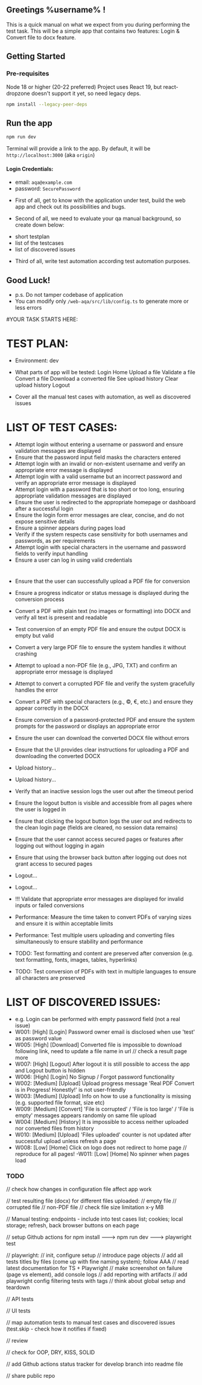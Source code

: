 ## Greetings %username% !

This is a quick manual on what we expect from you during performing the test task.
This will be a simple app that contains two features: Login & Convert file to docx feature.

## Getting Started

### Pre-requisites

Node 18 or higher (20-22 preferred)
Project uses React 19, but react-dropzone doesn't support it yet, so need legacy deps.

```sh
npm install --legacy-peer-deps
```

## Run the app

```sh
npm run dev
```

Terminal will provide a link to the app.
By default, it will be `http://localhost:3000` (aka `origin`)

#### Login Credentials:

- email: `aqa@example.com`
- password: `SecurePassword`

* First of all, get to know with the application under test, build the web app and check out its possibilities and bugs.

* Second of all, we need to evaluate your qa manual background, so create down below:

- short testplan
- list of the testcases
- list of discovered issues

* Third of all, write test automation according test automation purposes.

## Good Luck!

- p.s. Do not tamper codebase of application
- You can modify only `/web-aqa/src/lib/config.ts` to generate more or less errors

#YOUR TASK STARTS HERE:

# TEST PLAN:

- Environment: dev

- What parts of app will be tested:
  Login
  Home
  Upload a file
  Validate a file
  Convert a file
  Download a converted file
  See upload history
  Clear upload history
  Logout

- Cover all the manual test cases with automation, as well as discovered issues

# LIST OF TEST CASES:

- Attempt login without entering a username or password and ensure validation messages are displayed
- Ensure that the password input field masks the characters entered
- Attempt login with an invalid or non-existent username and verify an appropriate error message is displayed
- Attempt login with a valid username but an incorrect password and verify an appropriate error message is displayed
- Attempt login with a password that is too short or too long, ensuring appropriate validation messages are displayed
- Ensure the user is redirected to the appropriate homepage or dashboard after a successful login
- Ensure the login form error messages are clear, concise, and do not expose sensitive details
- Ensure a spinner appears during pages load
- Verify if the system respects case sensitivity for both usernames and passwords, as per requirements
- Attempt login with special characters in the username and password fields to verify input handling
- Ensure a user can log in using valid credentials

#

- Ensure that the user can successfully upload a PDF file for conversion
- Ensure a progress indicator or status message is displayed during the conversion process
- Convert a PDF with plain text (no images or formatting) into DOCX and verify all text is present and readable
- Test conversion of an empty PDF file and ensure the output DOCX is empty but valid
- Convert a very large PDF file to ensure the system handles it without crashing
- Attempt to upload a non-PDF file (e.g., JPG, TXT) and confirm an appropriate error message is displayed
- Attempt to convert a corrupted PDF file and verify the system gracefully handles the error
- Convert a PDF with special characters (e.g., ©, €, etc.) and ensure they appear correctly in the DOCX
- Ensure conversion of a password-protected PDF and ensure the system prompts for the password or displays an appropriate error
- Ensure the user can download the converted DOCX file without errors
- Ensure that the UI provides clear instructions for uploading a PDF and downloading the converted DOCX
- Upload history...
- Upload history...
- Verify that an inactive session logs the user out after the timeout period
- Ensure the logout button is visible and accessible from all pages where the user is logged in
- Ensure that clicking the logout button logs the user out and redirects to the clean login page (fields are cleared, no session data remains)
- Ensure that the user cannot access secured pages or features after logging out without logging in again
- Ensure that using the browser back button after logging out does not grant access to secured pages
- Logout...
- Logout...
- !!! Validate that appropriate error messages are displayed for invalid inputs or failed conversions

- Performance: Measure the time taken to convert PDFs of varying sizes and ensure it is within acceptable limits
- Performance: Test multiple users uploading and converting files simultaneously to ensure stability and performance

- TODO: Test formatting and content are preserved after conversion (e.g. text formatting, fonts, images, tables, hyperlinks)
- TODO: Test conversion of PDFs with text in multiple languages to ensure all characters are preserved

# LIST OF DISCOVERED ISSUES:

- e.g. Login can be performed with empty password field (not a real issue)
- W001: [High] [Login] Password owner email is disclosed when use 'test' as password value
- W005: [High] [Download] Converted file is impossible to download following link, need to update a file name in url // check a result page more
- W007: [High] [Logout] After logout it is still possible to access the app and Logout button is hidden
- W006: [High] [Login] No Signup / Forgot password functionality
- W002: [Medium] [Upload] Upload progress message 'Real PDF Convert is in Progress! Honestly!' is not user-friendly
- W003: [Medium] [Upload] Info on how to use a functionality is missing (e.g. supported file format, size etc)
- W009: [Medium] [Convert] 'File is corrupted' / 'File is too large' / 'File is empty' messages appears randomly on same file upload
- W004: [Medium] [History] It is impossible to access neither uploaded nor converted files from history
- W010: [Medium] [Upload] 'Files uploaded' counter is not updated after successful upload unless refresh a page
- W008: [Low] [Home] Click on logo does not redirect to home page // reproduce for all pages!
  -W011: [Low] [Home] No spinner when pages load

### TODO

// check how changes in configuration file affect app work

// test resulting file (docx) for different files uploaded:
// empty file
// corrupted file
// non-PDF file
// check file size limitation x-y MB

// Manual testing: endpoints - include into test cases list; cookies; local storage; refresh, back browser buttons on each page

// setup Github actions for npm install ---> npm run dev ---> playwright test

// playwright:
// init, configure setup
// introduce page objects
// add all tests titles by files (come up with fine naming system); follow AAA
// read latest documentation for TS + Playwright
// make screenshot on failure (page vs element), add console logs
// add reporting with artifacts
// add playwright config filtering tests with tags
// think about global setup and teardown

// API tests

// UI tests

// map automation tests to manual test cases and discovered issues (test.skip - check how it notifies if fixed)

// review

// check for OOP, DRY, KISS, SOLID

// add Github actions status tracker for develop branch into readme file

// share public repo
